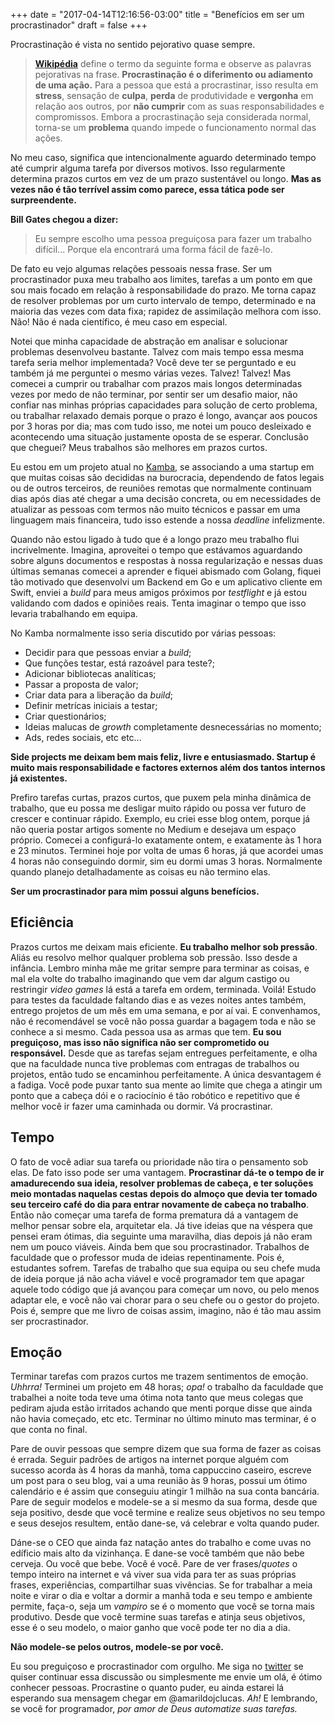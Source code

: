 +++
date = "2017-04-14T12:16:56-03:00"
title = "Benefícios em ser um procrastinador"
draft = false
+++

Procrastinação é vista no sentido pejorativo quase sempre. 

> **[Wikipédia](https://pt.wikipedia.org/wiki/Procrastina%C3%A7%C3%A3o)** define o termo da seguinte forma e observe as palavras pejorativas na frase. **Procrastinação é o diferimento ou adiamento de uma ação.** Para a pessoa que está a procrastinar, isso resulta em **stress**, sensação de **culpa**, **perda** de produtividade e **vergonha** em relação aos outros, por **não cumprir** com as suas responsabilidades e compromissos. Embora a procrastinação seja considerada normal, torna-se um **problema** quando impede o funcionamento normal das ações.

No meu caso, significa que intencionalmente aguardo determinado tempo até cumprir alguma tarefa por diversos motivos. Isso regularmente determina prazos curtos em vez de um prazo sustentável ou longo. **Mas as vezes não é tão terrível assim como parece, essa tática pode ser surpreendente.**

**Bill Gates chegou a dizer:** 

> Eu sempre escolho uma pessoa preguiçosa 
para fazer um trabalho difícil... Porque ela encontrará uma forma fácil de fazê-lo.

De fato eu vejo algumas relações pessoais nessa frase. Ser um procrastinador puxa meu trabalho aos limites, tarefas a um ponto em que sou mais focado em relação à responsabilidade do prazo. Me torna capaz de resolver problemas por um curto intervalo de tempo, determinado e na maioria das vezes com data fixa; rapidez de assimilação melhora com isso. Não! Não é nada científico, é meu caso em especial. 

Notei que minha capacidade de abstração em analisar e solucionar problemas desenvolveu bastante. Talvez com mais tempo essa mesma tarefa seria melhor implementada? Você deve ter se perguntado e eu também já me perguntei o mesmo várias vezes. Talvez! Talvez! Mas comecei a cumprir ou trabalhar com prazos mais longos determinadas vezes por medo de não terminar, por sentir ser um desafio maior, não confiar nas minhas próprias capacidades para solução de certo problema, ou trabalhar relaxado demais porque o prazo é longo, avançar aos poucos por 3 horas por dia; mas com tudo isso, me notei um pouco desleixado e acontecendo uma situação justamente oposta de se esperar. Conclusão que cheguei? Meus trabalhos são melhores em prazos curtos. 

Eu estou em um projeto atual no [Kamba](http://www.usekamba.com/), se associando a uma startup em que muitas coisas são decididas na burocracia, dependendo de fatos legais ou de outros terceiros, de reuniões remotas que normalmente continuam dias após dias até chegar a uma decisão concreta, ou em necessidades de atualizar as pessoas com termos não muito técnicos e passar em uma linguagem mais financeira, tudo isso estende a nossa *deadline* infelizmente.

Quando não estou ligado à tudo que é a longo prazo meu trabalho flui incrivelmente. Imagina, aproveitei o tempo que estávamos aguardando sobre alguns documentos e respostas à nossa regularização e nessas duas últimas semanas comecei a aprender e fiquei abismado com Golang, fiquei tão motivado que desenvolvi um Backend em Go e um aplicativo cliente em Swift, enviei a *build* para meus amigos próximos por *testflight* e já estou validando com dados e opiniões reais. Tenta imaginar o tempo que isso levaria trabalhando em equipa.

No Kamba normalmente isso seria discutido por várias pessoas: 

* Decidir para que pessoas enviar a *build*;
* Que funções testar, está razoável para teste?;
* Adicionar bibliotecas analíticas; 
* Passar a proposta de valor; 
* Criar data para a liberação da *build*;
* Definir metrícas iniciais a testar;
* Criar questionários;
* Ideias malucas de *growth* completamente desnecessárias no momento;
* Ads, redes sociais, etc etc... 

**Side projects me deixam bem mais feliz, livre e entusiasmado. Startup é muito mais responsabilidade e factores externos além dos tantos internos já existentes.**

Prefiro tarefas curtas, prazos curtos, que puxem pela minha dinâmica de trabalho, que eu possa me desligar muito rápido ou possa ver futuro de crescer e continuar rápido. Exemplo, eu criei esse blog ontem, porque já não queria postar artigos somente no Medium e desejava um espaço próprio. Comecei a configurá-lo exatamente ontem, e exatamente às 1 hora e 23 minutos. Terminei hoje por volta de umas 6 horas, já que acordei umas 4 horas não conseguindo dormir, sim eu dormi umas 3 horas. Normalmente quando planejo detalhadamente as coisas eu não termino elas.

**Ser um procrastinador para mim possui alguns benefícios.**

## Eficiência
Prazos curtos me deixam mais eficiente. **Eu trabalho melhor sob pressão**. Aliás eu resolvo melhor qualquer problema sob pressão. Isso desde a infância. Lembro minha mãe me gritar sempre para terminar as coisas, e mal ela volte do trabalho imaginando que vem dar algum castigo ou restringir *video games* lá está a tarefa em ordem, terminada. Voilá! Estudo para testes da faculdade faltando dias e as vezes noites antes também, entrego projetos de um mês em uma semana, e por aí vai. E convenhamos, não é recomendável se você não possa guardar a bagagem toda e não se conhece a si mesmo. Cada pessoa usa as armas que tem. **Eu sou preguiçoso, mas isso não significa não ser comprometido ou responsável.** Desde que as tarefas sejam entregues perfeitamente, e olha que na faculdade nunca tive problemas com entragas de trabalhos ou projetos, então tudo se encaminhou perfeitamente. A única desvantagem é a fadiga. Você pode puxar tanto sua mente ao limite que chega a atingir um ponto que a cabeça dói e o raciocínio é tão robótico e repetitivo que é melhor você ir fazer uma caminhada ou dormir. Vá procrastinar.

## Tempo
O fato de você adiar sua tarefa ou prioridade não tira o pensamento sob elas. De fato isso pode ser uma vantagem. **Procrastinar dá-te o tempo de ir amadurecendo sua ideia, resolver problemas de cabeça, e ter soluções meio montadas naquelas cestas depois do almoço que devia ter tomado seu terceiro café do dia para entrar novamente de cabeça no trabalho**. Então não começar uma tarefa de forma prematura dá a vantagem de melhor pensar sobre ela, arquitetar ela. Já tive ideias que na véspera que pensei eram ótimas, dia seguinte uma maravilha, dias depois já não eram nem um pouco viáveis. Ainda bem que sou procrastinador. Trabalhos de faculdade que o professor muda de ideias repentinamente. Pois é, estudantes sofrem. Tarefas de trabalho que sua equipa ou seu chefe muda de ideia porque já não acha viável e você programador tem que apagar aquele todo código que já avançou para começar um novo, ou pelo menos adaptar ele, e você não vai chorar para o seu chefe ou o gestor do projeto. Pois é, sempre que me livro de coisas assim, imagino, não é tão mau assim ser procrastinador.

## Emoção
Terminar tarefas com prazos curtos me trazem sentimentos de emoção. *Uhhrra!* Terminei um projeto em 48 horas; *opa!* o trabalho da faculdade que trabalhei a noite toda teve uma ótima nota tanto que meus colegas que pediram ajuda estão irritados achando que menti porque disse que ainda não havia começado, etc etc. Terminar no último minuto mas terminar, é o que conta no final.

Pare de ouvir pessoas que sempre dizem que sua forma de fazer as coisas é errada. Seguir padrões de artigos na internet porque alguém com sucesso acorda às 4 horas da manhã, toma cappuccino caseiro, escreve um post para o seu blog, vai a uma reunião às 9 horas, possui um ótimo calendário e é assim que conseguiu atingir 1 milhão na sua conta bancária. Pare de seguir modelos e modele-se a si mesmo da sua forma, desde que seja positivo, desde que você termine e realize seus objetivos no seu tempo e seus desejos resultem, então dane-se, vá celebrar e volta quando puder. 

Dáne-se o CEO que ainda faz natação antes do trabalho e come uvas no edíficio mais alto da vizinhança. E dane-se você também que não bebe cerveja. Ou você que bebe. Você é você. Pare de ver frases/*quotes* o tempo inteiro na internet e vá viver sua vida para ter as suas próprias frases, experiências, compartilhar suas vivências. Se for trabalhar a meia noite e virar o dia e voltar a dormir a manhã toda e seu tempo e ambiente permite, faça-o, seja um *vampiro* se é o momento que você se torna mais produtivo. Desde que você termine suas tarefas e atinja seus objetivos, esse é o seu modelo, o maior ganho que você pode ter no dia a dia. 

**Não modele-se pelos outros, modele-se por você.**

Eu sou preguiçoso e procrastinador com orgulho. Me siga no [twitter](https://twitter.com/amarildojclucas) se quiser continuar essa discussão ou simplesmente me envie um olá, é ótimo conhecer pessoas. Procrastine o quanto puder, eu ainda estarei lá esperando sua mensagem chegar em @amarildojclucas. *Ah!* E lembrando, se você for programador, *por amor de Deus automatize suas tarefas.*    

